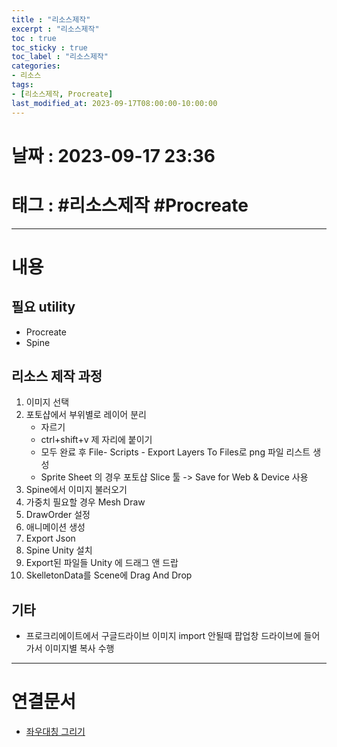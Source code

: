 ```yaml
---
title : "리소스제작"
excerpt : "리소스제작"
toc : true
toc_sticky : true
toc_label : "리소스제작"
categories:
- 리소스
tags:
- [리소스제작, Procreate]
last_modified_at: 2023-09-17T08:00:00-10:00:00
---
```


# 날짜 : 2023-09-17 23:36

# 태그 : #리소스제작 #Procreate
---

# 내용

## 필요 utility
- Procreate
- Spine

## 리소스 제작 과정
1. 이미지 선택
2. 포토샵에서 부위별로 레이어 분리
    - 자르기
    - ctrl+shift+v 제 자리에 붙이기
    - 모두 완료 후 File- Scripts - Export Layers To Files로 png 파일 리스트 생성
    - Sprite Sheet 의 경우 포토샵 Slice 툴 -> Save for Web & Device 사용
3. Spine에서 이미지 불러오기
4. 가중치 필요할 경우 Mesh Draw
5. DrawOrder 설정
6. 애니메이션 생성
7. Export Json
8. Spine Unity 설치
9. Export된 파일들 Unity 에 드래그 앤 드랍
10. SkelletonData를 Scene에 Drag And Drop

## 기타
* 프로크리에이트에서 구글드라이브 이미지 import 안될때
팝업창 드라이브에 들어가서 이미지별 복사 수행

---

# 연결문서
- [좌우대칭 그리기](../../procreate/Procreate-좌우대칭-그리기)

